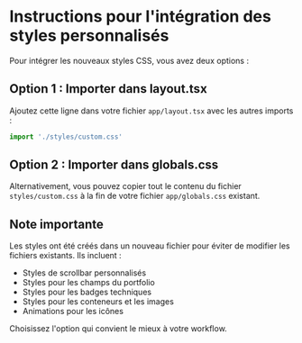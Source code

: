# Instructions pour l'intégration des styles personnalisés

Pour intégrer les nouveaux styles CSS, vous avez deux options :

## Option 1 : Importer dans layout.tsx

Ajoutez cette ligne dans votre fichier `app/layout.tsx` avec les autres imports :

```typescript
import './styles/custom.css'
```

## Option 2 : Importer dans globals.css

Alternativement, vous pouvez copier tout le contenu du fichier `styles/custom.css` à la fin de votre fichier `app/globals.css` existant.

## Note importante

Les styles ont été créés dans un nouveau fichier pour éviter de modifier les fichiers existants. Ils incluent :
- Styles de scrollbar personnalisés
- Styles pour les champs du portfolio
- Styles pour les badges techniques
- Styles pour les conteneurs et les images
- Animations pour les icônes

Choisissez l'option qui convient le mieux à votre workflow. 